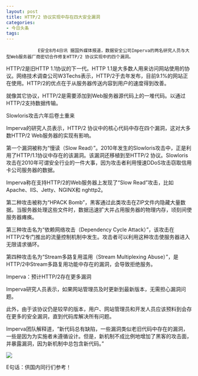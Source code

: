 ```yaml
---
layout: post
title: HTTP/2 协议实现中存在四大安全漏洞
categories:
- 今日头条
tags:
---
```

				E安全8月4日讯 据国外媒体报道，数据安全公司Imperva的两名研究人员与大型Web服务器厂商密切合作修复HTTP/2 协议实现中的四个漏洞。

HTTP/2是旧HTTP 1.1协议的下一代。HTTP 1.1是大多数人用来访问网站使用的协议。网络技术调查公司W3Techs表示，HTTP/2于去年发布，目前9.1%的网站正在使用。HTTP/2的优点在于从服务器传送内容到用户的速度得到改善。

就像其它协议，HTTP/2是需要添加到Web服务器源代码上的一堆代码。以通过HTTP/2支持数据传输。

Slowloris攻击六年后卷土重来

Imperva的研究人员表示，HTTP/2 协议中的核心代码中存在四个漏洞，这对大多数HTTP/2 Web服务器的实现有影响。

第一个漏洞被称为“慢读（Slow Read）”。2010年发生的Slowloris攻击中，正是利用了HTTP/1.1协议中存在的该漏洞。该漏洞还移植到至HTTP/2 协议。Slowloris攻击在2010年可谓安全行业的一件大事，因为攻击者利用慢速DDoS攻击窃取信用卡公司服务器的数据。

Imperva称在支持HTTP/2的Web服务器上发现了“Slow Read”攻击，比如Apache、IIS、Jetty、NGINX和 nghttp2。

第二种攻击被称为“HPACK Bomb”，黑客通过此类攻击在ZIP文件内隐藏大量数据。当服务器处理这些文件时，数据迅速扩大并占用服务器的物理内存，顷刻间使服务器瘫痪。

第三种攻击名为“依赖网络攻击（Dependency Cycle Attack）”，该攻击在HTTP/2专门推出的流量控制机制中发生。攻击者可以利用这种攻击使服务器进入无限请求循环。

第四种攻击名为“Stream多路复用滥用（Stream Multiplexing Abuse）”，是HTTP/2中Stream多路复用功能中存在的漏洞，会导致拒绝服务。

Imperva：预计HTTP/2存在更多漏洞

Imperva研究人员表示，如果网站管理员及时更新到最新版本，无需担心漏洞问题。

此外，由于该协议仍是较早的版本，用户、网站管理员和开发人员应该预料到会存在更多的安全漏洞，直到代码库解决所有问题。

Imperva团队解释道，“新代码总有缺陷，一些漏洞类似老旧代码中存在的漏洞，一些是因为为实施者未遵循设计。但是，新机制不成比例地增加了黑客的攻击面，并暴露漏洞，因为新机制中总包含新代码。”

![](http://p1.pstatp.com/large/b99001003a7b88b81c6)

E句话：供国内同行们参考！
